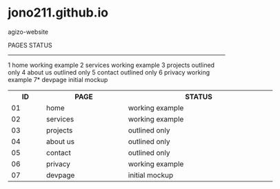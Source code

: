 # jono211.github.io
agizo-website


PAGES           STATUS
-----           ------
1   home        working example
2   services    working example
3   projects    outlined only
4   about us    outlined only
5   contact     outlined only
6   privacy     working example
7*  devpage     initial mockup



<div class="tg-wrap"><table style="undefined;table-layout: fixed; width: 614px">
<colgroup>
<col style="width: 81px">
<col style="width: 190px">
<col style="width: 343px">
</colgroup>
  <tr>
    <th>ID</th>
    <th>PAGE</th>
    <th>STATUS</th>
  </tr>
  <tr>
    <td>01</td>
    <td>home</td>
    <td>working example</td>
  </tr>
  <tr>
    <td>02</td>
    <td>services</td>
    <td>working example</td>
  </tr>
  <tr>
    <td>03</td>
    <td>projects</td>
    <td>outlined only</td>
  </tr>
  <tr>
    <td>04</td>
    <td>about us</td>
    <td>outlined only</td>
  </tr>
  <tr>
    <td>05</td>
    <td>contact<br></td>
    <td>outlined only</td>
  </tr>
  <tr>
    <td>06</td>
    <td>privacy</td>
    <td>working example</td>
  </tr>
  <tr>
    <td>07</td>
    <td>devpage</td>
    <td>initial mockup</td>
  </tr>
</table></div>

